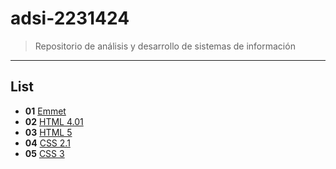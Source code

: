 # adsi-2231424
> Repositorio de análisis y desarrollo de sistemas de información
---
## List

- **01**  [Emmet](01-emmet/)
- **02**  [HTML 4.01](02-html4.01/)
- **03**  [HTML 5](03-html5)
- **04**  [CSS 2.1](imagenes/image-1.jpeg)
- **05**  [CSS 3](imagenes/image-1.jpeg)
